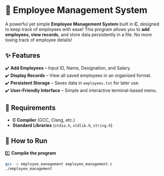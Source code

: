 # 🚀 Employee Management System

A powerful yet simple **Employee Management System** built in **C**, designed to keep track of employees with ease! This program allows you to **add employees, view records**, and store data persistently in a file. No more losing track of employee details!

## ✨ Features
✔️ **Add Employees** – Input ID, Name, Designation, and Salary.  
✔️ **Display Records** – View all saved employees in an organized format.  
✔️ **Persistent Storage** – Saves data in `employees.txt` for later use.  
✔️ **User-Friendly Interface** – Simple and interactive terminal-based menu.

## 🔧 Requirements
- **C Compiler** (GCC, Clang, etc.)
- **Standard Libraries** (`stdio.h`, `stdlib.h`, `string.h`)

## 🚀 How to Run
1️⃣ **Compile the program**  
   ```bash
   gcc -o employee_management employee_management.c
./employee_management
